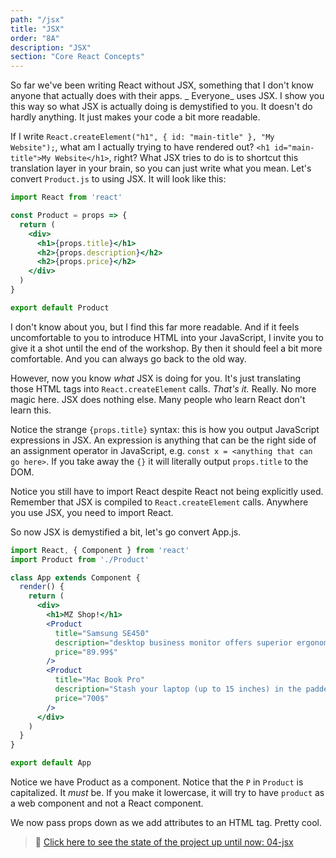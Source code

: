 ```yaml
---
path: "/jsx"
title: "JSX"
order: "8A"
description: "JSX"
section: "Core React Concepts"
---
```


So far we've been writing React without JSX, something that I don't know anyone that actually does with their apps. _
Everyone_ uses JSX. I show you this way so what JSX is actually doing is demystified to you. It doesn't do hardly
anything. It just makes your code a bit more readable.

If I write `React.createElement("h1", { id: "main-title" }, "My Website");`, what am I actually trying to have rendered
out? `<h1 id="main-title">My Website</h1>`, right? What JSX tries to do is to shortcut this translation layer in your
brain, so you can just write what you mean. Let's convert `Product.js` to using JSX. It will look like this:
```jsx
import React from 'react'

const Product = props => {
  return (
    <div>
      <h1>{props.title}</h1>
      <h2>{props.description}</h2>
      <h2>{props.price}</h2>
    </div>
  )
}

export default Product
```

I don't know about you, but I find this far more readable. And if it feels uncomfortable to you to introduce HTML into
your JavaScript, I invite you to give it a shot until the end of the workshop. By then it should feel a bit more
comfortable. And you can always go back to the old way.

However, now you know _what_ JSX is doing for you. It's just translating those HTML tags into `React.createElement`
calls. _That's it._ Really. No more magic here. JSX does nothing else. Many people who learn React don't learn this.

Notice the strange `{props.title}` syntax: this is how you output JavaScript expressions in JSX. An expression is
anything that can be the right side of an assignment operator in JavaScript,
e.g. `const x = <anything that can go here>`. If you take away the `{}` it will literally output `props.title` to the
DOM.

Notice you still have to import React despite React not being explicitly used. Remember that JSX is compiled
to `React.createElement` calls. Anywhere you use JSX, you need to import React.

So now JSX is demystified a bit, let's go convert App.js.

```jsx
import React, { Component } from 'react'
import Product from './Product'

class App extends Component {
  render() {
    return (
      <div>
        <h1>MZ Shop!</h1>
        <Product
          title="Samsung SE450"
          description="desktop business monitor offers superior ergonomics"
          price="89.99$"
        />
        <Product
          title="Mac Book Pro"
          description="Stash your laptop (up to 15 inches) in the padded sleeve,"
          price="700$"
        />
      </div>
    )
  }
}

export default App
```

Notice we have Product as a component. Notice that the `P` in `Product` is capitalized. It _must_ be. If you make it lowercase,
it will try to have `product` as a web component and not a React component.

We now pass props down as we add attributes to an HTML tag. Pretty cool.

> 🏁 [Click here to see the state of the project up until now: 04-jsx](https://github.com/mohammedelzanaty/react-guide-with-zanaty/commit/3a5a7260aebd28234cac5f63fa27ab3ef5a9f3ca)
